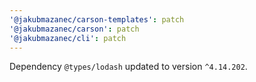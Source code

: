 ```yaml
---
'@jakubmazanec/carson-templates': patch
'@jakubmazanec/carson': patch
'@jakubmazanec/cli': patch
---
```

Dependency `@types/lodash` updated to version `^4.14.202`.

